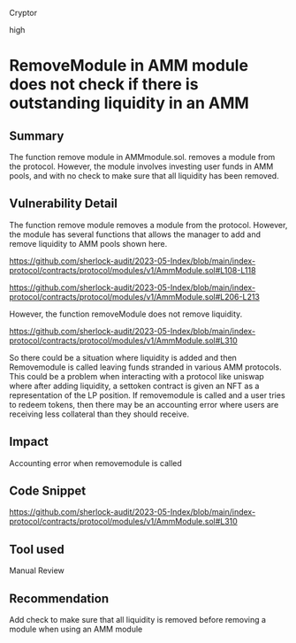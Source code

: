 Cryptor

high

# RemoveModule in AMM module does not check if there is outstanding liquidity in an AMM

## Summary
The function remove module in AMMmodule.sol. removes a module from the protocol. However, the module involves investing user funds in AMM pools, and with no check to make sure that all liquidity has been removed. 



## Vulnerability Detail

The function remove module removes a module from the protocol. However, the module has several functions that allows the manager to add and remove liquidity to AMM pools shown here.


https://github.com/sherlock-audit/2023-05-Index/blob/main/index-protocol/contracts/protocol/modules/v1/AmmModule.sol#L108-L118

https://github.com/sherlock-audit/2023-05-Index/blob/main/index-protocol/contracts/protocol/modules/v1/AmmModule.sol#L206-L213


However, the function removeModule does not remove liquidity. 

https://github.com/sherlock-audit/2023-05-Index/blob/main/index-protocol/contracts/protocol/modules/v1/AmmModule.sol#L310


So there could be a situation where liquidity is added and then Removemodule is called leaving funds stranded in various AMM protocols. This could be a problem when interacting with a protocol like uniswap where after adding liquidity, a settoken contract is given an NFT as a representation of the LP position. If removemodule is called and a user tries to redeem tokens, then there may be an accounting error where users are receiving less collateral than they should receive.



## Impact

Accounting error when removemodule is called 

## Code Snippet

https://github.com/sherlock-audit/2023-05-Index/blob/main/index-protocol/contracts/protocol/modules/v1/AmmModule.sol#L310

## Tool used

Manual Review

## Recommendation

Add check to make sure that all liquidity is removed before removing a module when using an AMM module 
